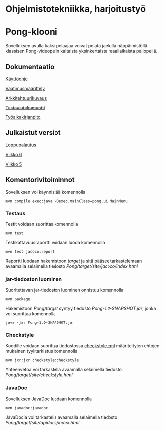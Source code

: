 # Ohjelmistotekniikka, harjoitustyö

# Pong-klooni

Sovelluksen avulla kaksi pelaajaa voivat pelata jaetulla näppäimistöllä klassisen Pong-videopelin kaltaista yksinkertaista reaaliaikaista pallopeliä.

## Dokumentaatio

[Käyttöohje](dokumentointi/kayttoohje.md)

[Vaatimusmäärittely](dokumentointi/vaatimusmaarittely.md)

[Arkkitehtuurikuvaus](dokumentointi/arkkitehtuuri.md)

[Testausdokumentti](dokumentointi/testaus.md)

[Työaikakirjanpito](dokumentointi/tuntikirjanpito.md)

## Julkaistut versiot

[Loppupalautus](https://github.com/TimoJarvenpaa/ot-harjoitustyo/releases/tag/v1.2)

[Viikko 6](https://github.com/TimoJarvenpaa/ot-harjoitustyo/releases/tag/v1.1)

[Viikko 5](https://github.com/TimoJarvenpaa/ot-harjoitustyo/releases/tag/v1.0)

## Komentorivitoiminnot

Sovelluksen voi käynnistää komennolla
```
mvn compile exec:java -Dexec.mainClass=pong.ui.MainMenu
```

### Testaus

Testit voidaan suorittaa komennolla
```
mvn test
```

Testikattavuusraportti voidaan luoda komennolla
```
mvn test jacoco:report
```
Raportti luodaan hakemistoon _target_ ja sitä pääsee tarkastelemaan avaamalla selaimella tiedosto _Pong/target/site/jacoco/index.html_

### jar-tiedoston luominen

Suoritettavan jar-tiedoston luominen onnistuu komennolla
```
mvn package
```
Hakemistoon _Pong/target_ syntyy tiedosto _Pong-1.0-SNAPSHOT.jar_, jonka voi suorittaa komennolla
```
java -jar Pong-1.0-SNAPSHOT.jar
```

### Checkstyle

Koodille voidaan suorittaa tiedostossa [checkstyle.xml](Pong/checkstyle.xml) määriteltyjen ehtojen mukainen tyylitarkistus komennolla
```
mvn jxr:jxr checkstyle:checkstyle
```
Yhteenvetoa voi tarkastella avaamalla selaimella tiedosto _Pong/target/site/checkstyle.html_

### JavaDoc

Sovelluksen JavaDoc luodaan komennolla
```
mvn javadoc:javadoc
```
JavaDocia voi tarkastella avaamalla selaimella tiedosto _Pong/target/site/apidocs/index.html_